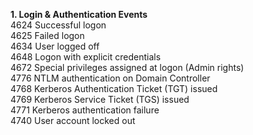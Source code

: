 **1. Login & Authentication Events**  
4624	Successful logon  
4625	Failed logon  
4634	User logged off  
4648	Logon with explicit credentials  
4672	Special privileges assigned at logon (Admin rights)  
4776	NTLM authentication on Domain Controller  
4768	Kerberos Authentication Ticket (TGT) issued  
4769	Kerberos Service Ticket (TGS) issued  
4771	Kerberos authentication failure  
4740	User account locked out  
